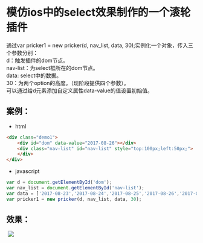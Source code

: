 # 模仿ios中的select效果制作的一个滚轮插件
通过var pricker1 = new pricker(d, nav_list, data, 30);实例化一个对象，传入三个参数分别：<br/>
d：触发插件的dom节点。<br/>
nav-list：为select框所在的dom节点。<br/>
data: select中的数据。<br/>
30：为两个option的高度。（现阶段提供四个参数）。<br/>
可以通过给d元素添加自定义属性data-value的值设置初始值。
## 案例：
* html
```html
<div class="demo1">
	<div id="dom" data-value="2017-08-26"></div>
	<div class="nav-list" id="nav-list" style="top:100px;left:50px;">
	</div>
</div>
```
* javascript
```javascript
var d = document.getElementById('dom');
var nav_list = document.getElementById('nav-list');
var data = ['2017-08-23','2017-08-24','2017-08-25','2017-08-26','2017-08-27','2017-08-28','2017-08-29','2017-08-30','2017-08-31','2017-09-01','2017-09-02','2017-09-03','2017-09-04','2017-09-05','2017-09-06','2017-09-07','2017-09-08','2017-09-09','2017-09-10','2017-09-11','2017-09-12','2017-09-13','2017-09-14','2017-09-15','2017-09-16','2017-09-17','2017-09-18','2017-09-19'];
var pricker1 = new pricker(d, nav_list, data, 30);
```
## 效果：
  ![](https://github.com/erpang123/pricker-dmeo/raw/master/Screenshots/pricker.png)
